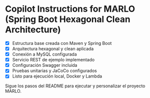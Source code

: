 # Copilot Instructions for MARLO (Spring Boot Hexagonal Clean Architecture)

- [x] Estructura base creada con Maven y Spring Boot
- [x] Arquitectura hexagonal y clean aplicada
- [x] Conexión a MySQL configurada
- [x] Servicio REST de ejemplo implementado
- [x] Configuración Swagger incluida
- [x] Pruebas unitarias y JaCoCo configurados
- [x] Listo para ejecución local, Docker y Lambda

Sigue los pasos del README para ejecutar y personalizar el proyecto MARLO.
